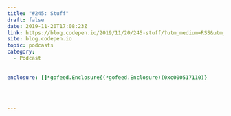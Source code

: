 ```yaml
---
title: "#245: Stuff"
draft: false
date: 2019-11-20T17:08:23Z
link: https://blog.codepen.io/2019/11/20/245-stuff/?utm_medium=RSS&utm_source=hune
site: blog.codepen.io
topic: podcasts
category:
  - Podcast
  
  
enclosure: []*gofeed.Enclosure{(*gofeed.Enclosure)(0xc000517110)}   
 

  

---
```

